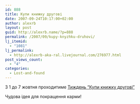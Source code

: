 ```yaml
---
id: 888
title: Купи книжку другові
date: 2007-09-24T10:17:00+02:00
author: alexrb
layout: post
guid: http://alexrb.name/?p=888
permalink: /2007/09/kupy-knyzhku-druhovi/
lj_itemid:
  - "1081"
lj_permalink:
  - http://alexrb-aka-ral.livejournal.com/276977.html
post_views_count:
  - "4"
categories:
  - Lost-and-found
---
```

З 1 до 7 жовтня проходитиме [Тиждень &#8220;Купи книжку другові&#8221;](http://www.buyafriendabook.com/2007/09/bafab-site-read.html)

Чудова ідея для покращення карми!